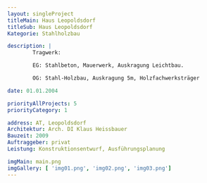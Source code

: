 ```yaml
---
layout: singleProject
titleMain: Haus Leopoldsdorf
titleSub: Haus Leopoldsdorf
Kategorie: Stahlholzbau

description: |
        Tragwerk:

        EG: Stahlbeton, Mauerwerk, Auskragung Leichtbau.

        OG: Stahl-Holzbau, Auskragung 5m, Holzfachwerksträger

date: 01.01.2004

priorityAllProjects: 5
priorityCategory: 1

address: AT, Leopoldsdorf
Architektur: Arch. DI Klaus Heissbauer
Bauzeit: 2009
Auftraggeber: privat
Leistung: Konstruktionsentwurf, Ausführungsplanung

imgMain: main.png
imgGallery: [ 'img01.png', 'img02.png', 'img03.png']
---
```

